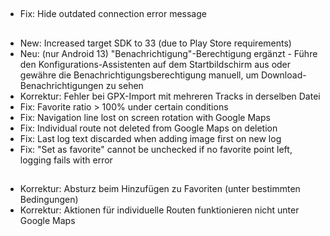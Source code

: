 ##
- Fix: Hide outdated connection error message

##
- New: Increased target SDK to 33 (due to Play Store requirements)
- Neu: (nur Android 13) "Benachrichtigung"-Berechtigung ergänzt - Führe den Konfigurations-Assistenten auf dem Startbildschirm aus oder gewähre die Benachrichtigungsberechtigung manuell, um Download-Benachrichtigungen zu sehen
- Korrektur: Fehler bei GPX-Import mit mehreren Tracks in derselben Datei
- Fix: Favorite ratio > 100% under certain conditions
- Fix: Navigation line lost on screen rotation with Google Maps
- Fix: Individual route not deleted from Google Maps on deletion
- Fix: Last log text discarded when adding image first on new log
- Fix: "Set as favorite" cannot be unchecked if no favorite point left, logging fails with error

##
- Korrektur: Absturz beim Hinzufügen zu Favoriten (unter bestimmten Bedingungen)
- Korrektur: Aktionen für individuelle Routen funktionieren nicht unter Google Maps
